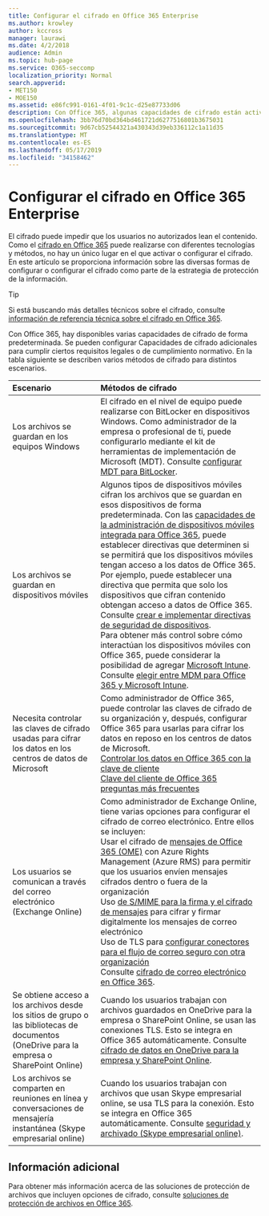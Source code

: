 ```yaml
---
title: Configurar el cifrado en Office 365 Enterprise
ms.author: krowley
author: kccross
manager: laurawi
ms.date: 4/2/2018
audience: Admin
ms.topic: hub-page
ms.service: O365-seccomp
localization_priority: Normal
search.appverid:
- MET150
- MOE150
ms.assetid: e86fc991-0161-4f01-9c1c-d25e87733d06
description: Con Office 365, algunas capacidades de cifrado están activadas de forma predeterminada; se pueden configurar otras funciones para cumplir ciertos requisitos legales o de cumplimiento normativo.
ms.openlocfilehash: 3bb76d70bd364bd461721d6277516801b3675031
ms.sourcegitcommit: 9d67cb52544321a430343d39eb336112c1a11d35
ms.translationtype: MT
ms.contentlocale: es-ES
ms.lasthandoff: 05/17/2019
ms.locfileid: "34158462"
---
```

# <a name="set-up-encryption-in-office-365-enterprise"></a>Configurar el cifrado en Office 365 Enterprise

El cifrado puede impedir que los usuarios no autorizados lean el contenido. Como el [cifrado en Office 365](encryption.md) puede realizarse con diferentes tecnologías y métodos, no hay un único lugar en el que activar o configurar el cifrado. En este artículo se proporciona información sobre las diversas formas de configurar o configurar el cifrado como parte de la estrategia de protección de la información.
  
> [!TIP]
> Si está buscando más detalles técnicos sobre el cifrado, consulte [información de referencia técnica sobre el cifrado en Office 365](technical-reference-details-about-encryption.md).
  
Con Office 365, hay disponibles varias capacidades de cifrado de forma predeterminada. Se pueden configurar Capacidades de cifrado adicionales para cumplir ciertos requisitos legales o de cumplimiento normativo. En la tabla siguiente se describen varios métodos de cifrado para distintos escenarios.
  
|**Escenario**|**Métodos de cifrado**|
|:-----|:-----|
|Los archivos se guardan en los equipos Windows  <br/> |El cifrado en el nivel de equipo puede realizarse con BitLocker en dispositivos Windows. Como administrador de la empresa o profesional de ti, puede configurarlo mediante el kit de herramientas de implementación de Microsoft (MDT). Consulte [configurar MDT para BitLocker](https://go.microsoft.com/fwlink/?linkid=849282).  <br/> |
|Los archivos se guardan en dispositivos móviles  <br/> |Algunos tipos de dispositivos móviles cifran los archivos que se guardan en esos dispositivos de forma predeterminada. Con las [capacidades de la administración de dispositivos móviles integrada para Office 365](https://support.office.com/article/a1da44e5-7475-4992-be91-9ccec25905b0), puede establecer directivas que determinen si se permitirá que los dispositivos móviles tengan acceso a los datos de Office 365. Por ejemplo, puede establecer una directiva que permita que solo los dispositivos que cifran contenido obtengan acceso a datos de Office 365. Consulte [crear e implementar directivas de seguridad de dispositivos](https://support.office.com/article/d310f556-8bfb-497b-9bd7-fe3c36ea2fd6).  <br/> Para obtener más control sobre cómo interactúan los dispositivos móviles con Office 365, puede considerar la posibilidad de agregar [Microsoft Intune](https://aka.ms/qzln04). Consulte [elegir entre MDM para Office 365 y Microsoft Intune](https://support.office.com/article/c93d9ab9-efb2-4349-9b93-30c30562ee22).  <br/> |
|Necesita controlar las claves de cifrado usadas para cifrar los datos en los centros de datos de Microsoft  <br/> | Como administrador de Office 365, puede controlar las claves de cifrado de su organización y, después, configurar Office 365 para usarlas para cifrar los datos en reposo en los centros de datos de Microsoft.  <br/> [Controlar los datos en Office 365 con la clave de cliente](controlling-your-data-using-customer-key.md) <br/> [Clave del cliente de Office 365 preguntas más frecuentes](service-encryption-with-customer-key-faq.md) <br/> |
|Los usuarios se comunican a través del correo electrónico (Exchange Online)  <br/> | Como administrador de Exchange Online, tiene varias opciones para configurar el cifrado de correo electrónico. Entre ellos se incluyen:  <br/>  Usar el cifrado de [mensajes de Office 365 (OME)](set-up-new-message-encryption-capabilities.md) con Azure Rights Management (Azure RMS) para permitir que los usuarios envíen mensajes cifrados dentro o fuera de la organización  <br/>  Uso [de S/MIME para la firma y el cifrado de mensajes](https://aka.ms/c6dozg) para cifrar y firmar digitalmente los mensajes de correo electrónico  <br/>  Uso de TLS para [configurar conectores para el flujo de correo seguro con otra organización](https://aka.ms/hs809p) <br/>  Consulte [cifrado de correo electrónico en Office 365](https://aka.ms/hic3f7).  <br/> |
|Se obtiene acceso a los archivos desde los sitios de grupo o las bibliotecas de documentos (OneDrive para la empresa o SharePoint Online)  <br/> |Cuando los usuarios trabajan con archivos guardados en OneDrive para la empresa o SharePoint Online, se usan las conexiones TLS. Esto se integra en Office 365 automáticamente. Consulte [cifrado de datos en OneDrive para la empresa y SharePoint Online](https://go.microsoft.com/fwlink/?linkid=526379).  <br/> |
|Los archivos se comparten en reuniones en línea y conversaciones de mensajería instantánea (Skype empresarial online)  <br/> |Cuando los usuarios trabajan con archivos que usan Skype empresarial online, se usa TLS para la conexión. Esto se integra en Office 365 automáticamente. Consulte [seguridad y archivado (Skype empresarial online)](https://aka.ms/nuq4ws).  <br/> |

## <a name="additional-information"></a>Información adicional

Para obtener más información acerca de las soluciones de protección de archivos que incluyen opciones de cifrado, consulte [soluciones de protección de archivos en Office 365](https://www.microsoft.com/en-us/download/details.aspx?id=55523).